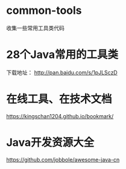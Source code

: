 # common-tools
收集一些常用工具类代码


# 28个Java常用的工具类
下载地址： http://pan.baidu.com/s/1pJLSczD

# 在线工具、在技术文档
https://kingschan1204.github.io/bookmark/

# Java开发资源大全
https://github.com/jobbole/awesome-java-cn
